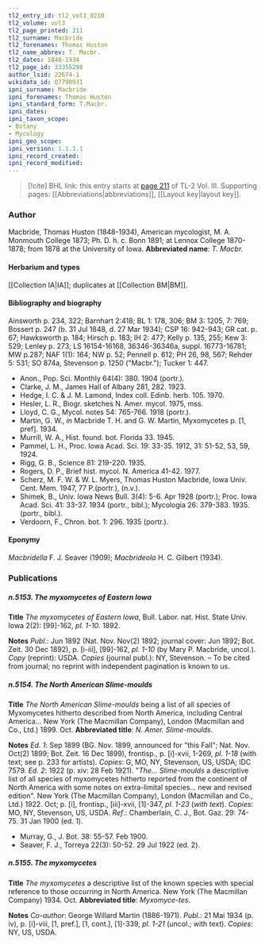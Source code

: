```yaml
---
tl2_entry_id: tl2_vol3_0210
tl2_volume: vol3
tl2_page_printed: 211
tl2_surname: Macbride
tl2_forenames: Thomas Huston
tl2_name_abbrev: T. Macbr.
tl2_dates: 1848-1934
tl2_page_id: 33355298
author_lsid: 22674-1
wikidata_id: Q7790931
ipni_surname: Macbride
ipni_forenames: Thomas Huston
ipni_standard_form: T.Macbr.
ipni_dates: 
ipni_taxon_scope: 
- Botany
- Mycology
ipni_geo_scope: 
ipni_version: 1.1.1.1
ipni_record_created: 
ipni_record_modified:
---
```



> [!cite] BHL link: this entry starts at [page 211](https://www.biodiversitylibrary.org/page/33355298) of TL-2 Vol. III.
> Supporting pages: [[Abbreviations|abbreviations]], [[Layout key|layout key]].

### Author

Macbride, Thomas Huston (1848-1934), American mycologist, M. A. Monmouth College 1873; Ph. D. h. c. Bonn 1891; at Lennox College 1870-1878; from 1878 at the University of Iowa. 
**Abbreviated name**: *T. Macbr.*

#### Herbarium and types

[[Collection IA|IA]]; duplicates at [[Collection BM|BM]].

#### Bibliography and biography

Ainsworth p. 234, 322; Barnhart 2:418; BL 1: 178, 306; BM 3: 1205, 7: 769; Bossert p. 247 (b. 31 Jul 1848, d. 27 Mar 1934); CSP 16: 942-943; GR cat. p. 67; Hawksworth p. 184; Hirsch p. 183; IH 2: 477; Kelly p. 135, 255; Kew 3: 529; Lenley p. 273; LS 16154-16168, 36346-36346a, suppl. 16773-16781; MW p.287; NAF 1(1): 164; NW p. 52; Pennell p. 612; PH 26, 98, 567; Rehder 5: 531; SO 874a, Stevenson p. 1250 ("Macbr."); Tucker 1: 447.
- Anon., Pop. Sci. Monthly 64(4): 380. 1904 (portr.).
- Clarke, J. M., James Hall of Albany 281, 282. 1923.
- Hedge, I. C. & J. M. Lamond, Index coll. Edinb. herb. 105. 1970.
- Hesler, L. R., Biogr. sketches N. Amer. mycol. 1975, mss.
- Lloyd, C. G., Mycol. notes 54: 765-766. 1918 (portr.).
- Martin, G. W., *in* Macbride T. H. and G. W. Martin, Myxomycetes p. \[1, pref\]. 1934.
- Murrill, W. A., Hist. found. bot. Florida 33. 1945.
- Pammel, L. H., Proc. Iowa Acad. Sci. 19: 33-35. 1912, 31: 51-52, 53, 59, 1924.
- Rigg, G. B., Science 81: 219-220. 1935.
- Rogers, D. P., Brief hist. mycol. N. America 41-42. 1977.
- Scherz, M. F. W. & W. L. Myers, Thomas Huston Macbride, Iowa Univ. Cent. Mem. 1947, 77 P.(portr.), (n.v.).
- Shimek, B., Univ. Iowa News Bull. 3(4): 5-6. Apr 1928 (portr.); Proc. Iowa Acad. Sci. 41: 33-37. 1934 (portr., bibl.); Mycologia 26: 379-383. 1935. (portr., bibl.).
- Verdoorn, F., Chron. bot. 1: 296. 1935 (portr.).

#### Eponymy

*Macbridella* F. J. Seaver (1909); *Macbrideola* H. C. Gilbert (1934).

### Publications

##### n.5153. The myxomycetes of Eastern Iowa

**Title**
*The myxomycetes of Eastern Iowa*, Bull. Labor. nat. Hist. State Univ. Iowa 2(2): \[99\]-162, *pl. 1-10*. 1892.

**Notes**
*Publ*.: Jun 1892 (Nat. Nov. Nov(2) 1892; journal cover: Jun 1892; Bot. Zeit. 30 Dec 1892), p. \[i-iii\], \[99\]-162, *pl. 1-10* (by Mary P. Macbride, uncol.). *Copy* (reprint): USDA.
*Copies* (journal publ.): NY, Stevenson. – To be cited from journal; no reprint with independent pagination is known to us.

##### n.5154. The North American Slime-moulds

**Title**
*The North American Slime-moulds* being a list of all species of Myxomycetes hitherto described from North America, including Central America... New York (The Macmillan Company), London (Macmillan and Co., Ltd.) 1899. Oct.
**Abbreviated title**: *N. Amer. Slime-moulds*.

**Notes**
*Ed. 1*: Sep 1899 (BG. Nov. 1899, announced for "this Fall"; Nat. Nov. Oct(2) 1899; Bot. Zeit. 16 Dec 1899), frontisp., p. \[i\]-xvii, 1-269, *pl. 1-18* (with text; see p. 233 for artists).
*Copies*: G, MO, NY, Stevenson, US, USDA; IDC 7579.
*Ed. 2*: 1922 (p. xiv: 28 Feb 1921). "*The... Slime-moulds* a descriptive list of all species of myxomycetes hitherto reported from the continent of North America with some notes on extra-limital species... new and revised edition". New York (The Macmillan Company), London (Macmillan and Co., Ltd.) 1922. Oct; p. \[i\], frontisp., \[iii\]-xvii, \[1\]-347, *pl. 1-23* (*with text*). *Copies*: MO, NY, Stevenson, US, USDA.
*Ref*.: Chamberlain, C. J., Bot. Gaz. 29: 74-75. 31 Jan 1900 (ed. 1).
- Murray, G., J. Bot. 38: 55-57. Feb 1900.
- Seaver, F. J., Torreya 22(3): 50-52. 29 Jul 1922 (ed. 2).

##### n.5155. The myxomycetes

**Title**
*The myxomycetes* a descriptive list of the known species with special reference to those occurring in North America. New York (The Macmillan Company) 1934. Oct.
**Abbreviated title**: *Myxomyce-tes*.

**Notes**
*Co-author*: George Willard Martin (1886-1971).
*Publ*.: 21 Mai 1934 (p. iv), p. \[i\]-viii, \[1, pref.\], \[1, cont.\], \[1\]-339, *pl. 1-21* (uncol.; with text). *Copies*: NY, US, USDA.

